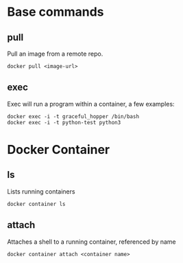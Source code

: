 # Base commands

## pull

Pull an image from a remote repo.

```console
docker pull <image-url>
```

## exec

Exec will run a program within a container, a few examples:

```console
docker exec -i -t graceful_hopper /bin/bash
docker exec -i -t python-test python3
```

# Docker Container

## ls

Lists running containers

```console
docker container ls
```

## attach

Attaches a shell to a running container, referenced by name

```console
docker container attach <container name> 
```
